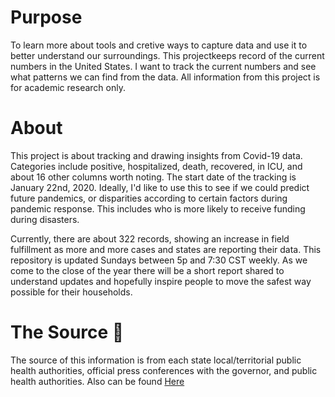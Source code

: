 # Purpose
To learn more about tools and cretive ways to capture data and use it to better understand our surroundings. This projectkeeps record of the current numbers in the United States. I want to track the current numbers and see what patterns we can find from the data. All information from this project is for academic research only. 

# About
This project is about tracking and drawing insights from Covid-19 data. Categories include positive, hospitalized, death, recovered, in ICU, and about 16 other columns worth noting. The start date of the tracking is January 22nd, 2020. Ideally, I'd like to use this to see if we could predict future pandemics, or disparities according to certain factors during pandemic response. This includes who is more likely to receive funding during disasters. 

Currently, there are about 322 records, showing an increase in field fulfillment as more and more cases and states are reporting their data. This repository is updated Sundays between 5p and 7:30 CST weekly. As we come to the close of the year there will be a short report shared to understand updates and hopefully inspire people to move the safest way possible for their households. 


# The Source 🔌
The source of this information is from each state local/territorial public health authorities, official press conferences with the governor, and public health authorities. Also can be found <a href="https://covidtracking.com/about-data/sources">Here</a>
